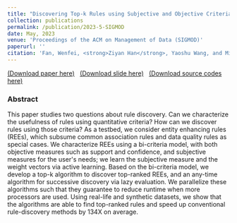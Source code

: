 ```yaml
---
title: "Discovering Top-k Rules using Subjective and Objective Criteria"
collection: publications
permalink: /publication/2023-5-SIGMOD
date: May, 2023
venue: 'Proceedings of the ACM on Management of Data (SIGMOD)'
paperurl: ''
citation: 'Fan, Wenfei, <strong>Ziyan Han</strong>, Yaoshu Wang, and Min Xie, 2023. Discovering Top-k Rules using Subjective and Objective Criteria. Proceedings of the ACM on Management of Data (SIGMOD), 1(1), pp.1-29.'
---
```

[(Download paper here)](https://philo-vanguard.github.io/files/papers/Rule-Discovery-Top-k-SIGMOD23.pdf)&nbsp;&nbsp;
[(Download slide here)](https://philo-vanguard.github.io/files/slides/Rule-Discovery-Top-k-SIGMOD23.ppt)&nbsp;&nbsp;
[(Download source codes here)](https://github.com/philo-vanguard/PTopk-Miner)


### Abstract

This paper studies two questions about rule discovery. Can we characterize the usefulness of rules using quantitative criteria? How can we discover rules using those criteria? As a testbed, we consider entity enhancing rules (REEs), which subsume common association rules and data quality rules as special cases. We characterize REEs using a bi-criteria model, with both objective measures such as support and confidence, and subjective measures for the user's needs; we learn the subjective measure and the weight vectors via active learning. Based on the bi-criteria model, we develop a top-k algorithm to discover top-ranked REEs, and an any-time algorithm for successive discovery via lazy evaluation. We parallelize these algorithms such that they guarantee to reduce runtime when more processors are used. Using real-life and synthetic datasets, we show that the algorithms are able to find top-ranked rules and speed up conventional rule-discovery methods by 134X on average.

